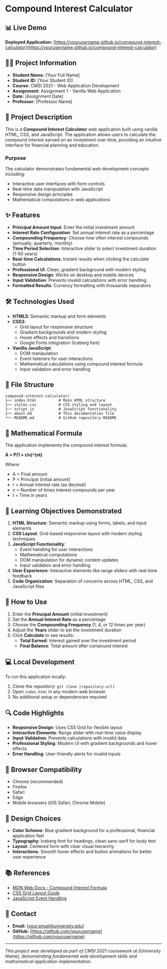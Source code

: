 # Compound Interest Calculator

## 📊 Live Demo
**Deployed Application:** [https://yourusername.github.io/compound-interest-calculator](https://yourusername.github.io/compound-interest-calculator)

## 👨‍💻 Project Information
- **Student Name:** [Your Full Name]
- **Student ID:** [Your Student ID]
- **Course:** CMSI 2021 - Web Application Development
- **Assignment:** Assignment 1 - Vanilla Web Application
- **Date:** [Assignment Date]
- **Professor:** [Professor Name]

## 📝 Project Description
This is a **Compound Interest Calculator** web application built using vanilla HTML, CSS, and JavaScript. The application allows users to calculate the compound interest earned on an investment over time, providing an intuitive interface for financial planning and education.

### Purpose
The calculator demonstrates fundamental web development concepts including:
- Interactive user interfaces with form controls
- Real-time data manipulation with JavaScript
- Responsive design principles
- Mathematical computations in web applications

## ✨ Features
- **Principal Amount Input**: Enter the initial investment amount
- **Interest Rate Configuration**: Set annual interest rate as a percentage
- **Compounding Frequency**: Choose how often interest compounds (annually, quarterly, monthly)
- **Time Period Selection**: Interactive slider to select investment duration (1-50 years)
- **Real-time Calculations**: Instant results when clicking the calculate button
- **Professional UI**: Clean, gradient background with modern styling
- **Responsive Design**: Works on desktop and mobile devices
- **Input Validation**: Prevents invalid calculations with error handling
- **Formatted Results**: Currency formatting with thousands separators

## 🛠️ Technologies Used
- **HTML5**: Semantic markup and form elements
- **CSS3**: 
  - Grid layout for responsive structure
  - Gradient backgrounds and modern styling
  - Hover effects and transitions
  - Google Fonts integration (Iceberg font)
- **Vanilla JavaScript**:
  - DOM manipulation
  - Event listeners for user interactions
  - Mathematical calculations using compound interest formula
  - Input validation and error handling

## 📁 File Structure
```
compound-interest-calculator/
├── index.html          # Main HTML structure
├── styles.css          # CSS styling and layout
├── script.js           # JavaScript functionality
├── about.md            # This documentation file
└── README.md           # GitHub repository README
```

## 🧮 Mathematical Formula
The application implements the compound interest formula:

**A = P(1 + r/n)^(nt)**

Where:
- A = Final amount
- P = Principal (initial amount)
- r = Annual interest rate (as decimal)
- n = Number of times interest compounds per year
- t = Time in years

## 🎯 Learning Objectives Demonstrated
1. **HTML Structure**: Semantic markup using forms, labels, and input elements
2. **CSS Layout**: Grid-based responsive layout with modern styling techniques
3. **JavaScript Functionality**: 
   - Event handling for user interactions
   - Mathematical computations
   - DOM manipulation for dynamic content updates
   - Input validation and error handling
4. **User Experience**: Interactive elements like range sliders with real-time feedback
5. **Code Organization**: Separation of concerns across HTML, CSS, and JavaScript files

## 🚀 How to Use
1. Enter the **Principal Amount** (initial investment)
2. Set the **Annual Interest Rate** as a percentage
3. Choose the **Compounding Frequency** (1, 4, or 12 times per year)
4. Adjust the **Years** slider to set the investment duration
5. Click **Calculate** to see results:
   - **Total Earned**: Interest gained over the investment period
   - **Final Balance**: Total amount after compound interest

## 💻 Local Development
To run this application locally:
1. Clone the repository: `git clone [repository-url]`
2. Open `index.html` in any modern web browser
3. No additional setup or dependencies required

## 🔍 Code Highlights
- **Responsive Design**: Uses CSS Grid for flexible layout
- **Interactive Elements**: Range slider with real-time value display
- **Input Validation**: Prevents calculations with invalid data
- **Professional Styling**: Modern UI with gradient backgrounds and hover effects
- **Error Handling**: User-friendly alerts for invalid inputs

## 📱 Browser Compatibility
- Chrome (recommended)
- Firefox
- Safari
- Edge
- Mobile browsers (iOS Safari, Chrome Mobile)

## 🎨 Design Choices
- **Color Scheme**: Blue gradient background for a professional, financial application feel
- **Typography**: Iceberg font for headings, clean sans-serif for body text
- **Layout**: Centered form with clear visual hierarchy
- **Interactions**: Smooth hover effects and button animations for better user experience

## 📚 References
- [MDN Web Docs - Compound Interest Formula](https://developer.mozilla.org/en-US/docs/Web/JavaScript/Reference/Global_Objects/Math/pow)
- [CSS Grid Layout Guide](https://css-tricks.com/snippets/css/complete-guide-grid/)
- [JavaScript Event Handling](https://developer.mozilla.org/en-US/docs/Web/API/EventTarget/addEventListener)

## 📧 Contact
- **Email:** [your.email@university.edu]
- **GitHub:** [https://github.com/yourusername](https://github.com/yourusername)

---
*This project was developed as part of CMSI 2021 coursework at [University Name], demonstrating fundamental web development skills and mathematical application implementation.*